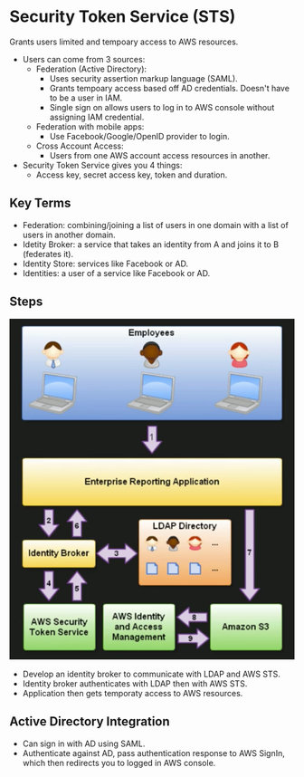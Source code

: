 # Security Token Service (STS)
Grants users limited and tempoary access to AWS resources. 
- Users can come from 3 sources:
    - Federation (Active Directory):
        - Uses security assertion markup language (SAML). 
        - Grants tempoary access based off AD credentials. Doesn't have to be a user in IAM. 
        - Single sign on allows users to log in to AWS console without assigning IAM credential. 
    - Federation with mobile apps: 
        - Use Facebook/Google/OpenID provider to login. 
    - Cross Account Access: 
        - Users from one AWS account access resources in another. 
- Security Token Service gives you 4 things:
    - Access key, secret access key, token and duration. 
## Key Terms
- Federation: combining/joining a list of users in one domain with a list of users in another domain. 
- Idetity Broker: a service that takes an identity from A and joins it to B (federates it). 
- Identity Store: services like Facebook or AD.
- Identities: a user of a service like Facebook or AD.
## Steps 
![alt text](Images/STS_Workflow.png)
- Develop an identity broker to communicate with LDAP and AWS STS. 
- Identity broker authenticates with LDAP then with AWS STS.
- Application then gets temporaty access to AWS resources. 
## Active Directory Integration
- Can sign in with AD using SAML. 
- Authenticate against AD, pass authentication response to AWS SignIn, which then redirects you to logged in AWS console. 